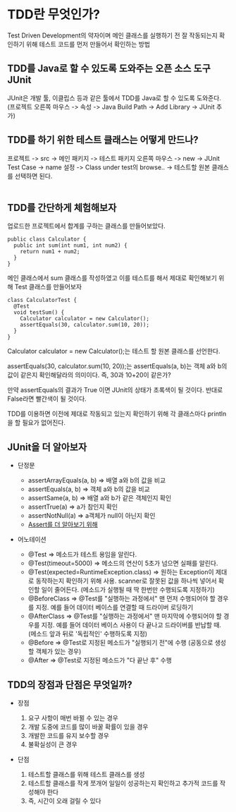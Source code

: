 # TDD란 무엇인가?
Test Driven Development의 약자이며 메인 클래스를 실행하기 전 잘 작동되는지 확인하기 위해 테스트 코드를 먼저 만들어서 확인하는 방법

## TDD를 Java로 할 수 있도록 도와주는 오픈 소스 도구 JUnit
JUnit은 개발 툴, 이클립스 등과 같은 툴에서 TDD를 Java로 할 수 있도록 도와준다.<br>
(프로젝트 오른쪽 마우스 -> 속성 -> Java Build Path -> Add Library -> JUnit 추가)

## TDD를 하기 위한 테스트 클래스는 어떻게 만드나?
프로젝트 -> src -> 메인 패키지 -> 테스트 패키지 오른쪽 마우스 -> new -> JUnit Test Case -> name 설정 -> Class under test의 browse.. -> 테스트할 원본 클래스를 선택하면 된다. <br><br>

## TDD를 간단하게 체험해보자
업로드한 프로젝트에서 합계를 구하는 클래스를 만들어보았다.
```
public class Calculator {
  public int sum(int num1, int num2) {
    return num1 + num2;
  }
}
```

메인 클래스에서 sum 클래스를 작성하였고 이를 테스트를 해서 제대로 확인해보기 위해 Test 클래스를 만들어보자
```
class CalculatorTest {
  @Test
  void testSum() {
    Calculator calculator = new Calculator();
    assertEquals(30, calculator.sum(10, 20));
  }
}
```
Calculator calculator = new Calculator();는 테스트 할 원본 클래스를 선언한다.   

assertEquals(30, calculator.sum(10, 20));는 assertEquals(a, b)는 객체 a와 b의 값이 같은지 확인해달라의 의미이다. 즉, 30과 10+20이 같은가?   

만약 assertEquals의 결과가 True 이면 JUnit의 상태가 초록색이 될 것이다. 반대로 False라면 빨간색이 될 것이다.   

TDD를 이용하면 이전에 제대로 작동되고 있는지 확인하기 위해 각 클래스마다 println을 할 필요가 없어진다.

## JUnit을 더 알아보자
- 단정문
  * assertArrayEquals(a, b) => 배열 a와 b의 값을 비교<br>
  * assertEquals(a, b) => 객체 a와 b의 값을 비교<br>
  * assertSame(a, b) => 배열 a와 b가 같은 객체인지 확인<br>
  * assertTrue(a) => a가 참인지 확인<br>
  * assertNotNull(a) => a객체가 null이 아닌지 확인<br>
  * [Assert를 더 알아보기 위해](http://junit.sourceforge.net/javadoc/org/junit/Assert.html)

- 어노테이션
  * @Test => 메소드가 테스트 용임을 알린다.<br>
  * @Test(timeout=5000) => 메소드의 연산이 5초가 넘으면 실패를 알린다.<br>
  * @Test(expected=RuntimeException.class) => 원하는 Exception이 제대로 동작하는지 확인하기 위해 사용. scanner로 잘못된 값을 하나씩 넣어서 확인할 일이 줄어든다. (메소드가 실행될 때 딱 한번만 수행되도록 지정하기)<br>
  * @BeforeClass => @Test를 "실행하는 과정에서" 맨 먼저 수행되어야 할 경우를 지정. 예를 들어 데이터 베이스를 연결할 때 드라이버 로딩하기<br>
  * @AfterClass => @Test를 "실행하는 과정에서" 맨 마지막에 수행되어야 할 경우를 지정. 예를 들어 데이터 베이스 사용이 다 끝나고 드라이버를 반납할 때. (메소드 앞과 뒤로 '독립적인' 수행하도록 지정)<br>
  * @Before => @Test로 지정된 메소드가 "실행되기 전"에 수행 (공동으로 생성할 객체가 있는 경우)<br>
  * @After => @Test로 지정된 메소드가 "다 끝난 후" 수행<br>

## TDD의 장점과 단점은 무엇일까?
- 장점
  1. 요구 사항이 매번 바뀔 수 있는 경우   
  1. 개발 도중에 코드를 많이 바꿀 확률이 있을 경우   
  1. 개발한 코드를 유지 보수할 경우   
  1. 불확실성이 큰 경우   

- 단점
  1. 테스트할 클래스를 위해 테스트 클래스를 생성   
  1. 테스트할 클래스를 작게 쪼개어 일일이 성공하는지 확인하고 추가적 코드를 작성해야 한다   
  1. 즉, 시간이 오래 걸릴 수 있다   



